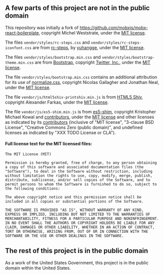 ## A few parts of this project are not in the public domain

This repository was initially a fork of https://github.com/mobxjs/mobx-react-boilerplate, copyright Michel Weststrate, under the [MIT license](https://github.com/mobxjs/mobx-react-boilerplate/blob/3cf242639a9962b524b7c7b374f3f8d397afedcf/LICENSE).

The files `vendor/styles/rc-steps.css` and `vendor/styles/rc-steps-iconfont.css` are from [rc-steps](https://github.com/react-component/steps), by [yuhangge](https://github.com/react-component/steps/blob/a90e586715734f144dd5d8e4ac93870e81062d1e/package.json#L16), under the [MIT license](https://github.com/react-component/steps/blob/a90e586715734f144dd5d8e4ac93870e81062d1e/README.md#license).

The files `vendor/styles/bootstrap.min.css` and `vendor/styles/bootstrap-theme.min.css` are from [Bootstrap](http://getbootstrap.com), copyright [Twitter, Inc.](https://www.twitter.com), under the [MIT license](https://github.com/twbs/bootstrap/blob/4679c3ee306b07cc520c039f6b938a70b98b9915/LICENSE).

The file `vendor/styles/bootstrap.min.css` contains an additional attribution for its use of [normalize.css](https://github.com/necolas/normalize.css), copyright Nicolas Gallagher and Jonathan Neal, under the [MIT license](https://github.com/necolas/normalize.css/blob/2bdda84272650aedfb45d8abe11a6d177933a803/LICENSE.md).

The file `vendor/js/html5shiv-printshiv.min.js` is from [HTML5 Shiv](https://github.com/aFarkas/html5shiv), copyright Alexander Farkas, under the [MIT license](https://github.com/aFarkas/html5shiv/blob/a3c7567c5f7055f9b76230bbbc79967d0b9f7003/MIT%20and%20GPL2%20licenses.md).

The file `vendor/js/es5-shim.min.js` is from [es5-shim](https://github.com/es-shims/es5-shim), copyright Kristopher Michael Kowal and [contributors](https://github.com/es-shims/es5-shim/blob/922bfc2a3f930f2441d4aaaa60954d8d00dc9070/CONTRIBUTORS.md), under the [MIT license](https://github.com/es-shims/es5-shim/blob/922bfc2a3f930f2441d4aaaa60954d8d00dc9070/LICENSE) and other licenses as indicated by its [contributors](https://github.com/es-shims/es5-shim/blob/922bfc2a3f930f2441d4aaaa60954d8d00dc9070/CONTRIBUTORS.md) (inclusive of "MIT license", "3-clause BSD License", "Creative Commons Zero (public domain)", and undefined licenses as indicated by "XXX TODO License or CLA").

#### Full license text for the MIT licensed files:

```
The MIT License (MIT)

Permission is hereby granted, free of charge, to any person obtaining a copy of this software and associated documentation files (the "Software"), to deal in the Software without restriction, including without limitation the rights to use, copy, modify, merge, publish, distribute, sublicense, and/or sell copies of the Software, and to permit persons to whom the Software is furnished to do so, subject to the following conditions:

The above copyright notice and this permission notice shall be included in all copies or substantial portions of the Software.

THE SOFTWARE IS PROVIDED "AS IS", WITHOUT WARRANTY OF ANY KIND, EXPRESS OR IMPLIED, INCLUDING BUT NOT LIMITED TO THE WARRANTIES OF MERCHANTABILITY, FITNESS FOR A PARTICULAR PURPOSE AND NONINFRINGEMENT. IN NO EVENT SHALL THE AUTHORS OR COPYRIGHT HOLDERS BE LIABLE FOR ANY CLAIM, DAMAGES OR OTHER LIABILITY, WHETHER IN AN ACTION OF CONTRACT, TORT OR OTHERWISE, ARISING FROM, OUT OF OR IN CONNECTION WITH THE SOFTWARE OR THE USE OR OTHER DEALINGS IN THE SOFTWARE.
```

## The rest of this project is in the public domain

As a work of the United States Government, this project is in the
public domain within the United States.